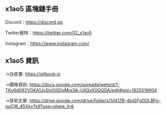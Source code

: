 **x1ao5 區塊鏈手冊**
---------------------------
Discord：https://discord.gg

Twitter推特：https://twitter.com/02_x1ao5

Instagram：https://www.instagram.com/

**x1ao5 資訊**
---------------------------
->白皮書:
https://gitbook.io

->團隊資訊:
https://docs.google.com/spreadsheets/d/1-TKy6d092VGKA1JySlnl5SDqMiq3Ik-UIIQvlOIQQDA/edit#gid=1925518904

->技術文章:
https://drive.google.com/drive/folders/1d41ZB-4biGFgDDLBFp-ouCW_45Xkv7s9?usp=share_link
